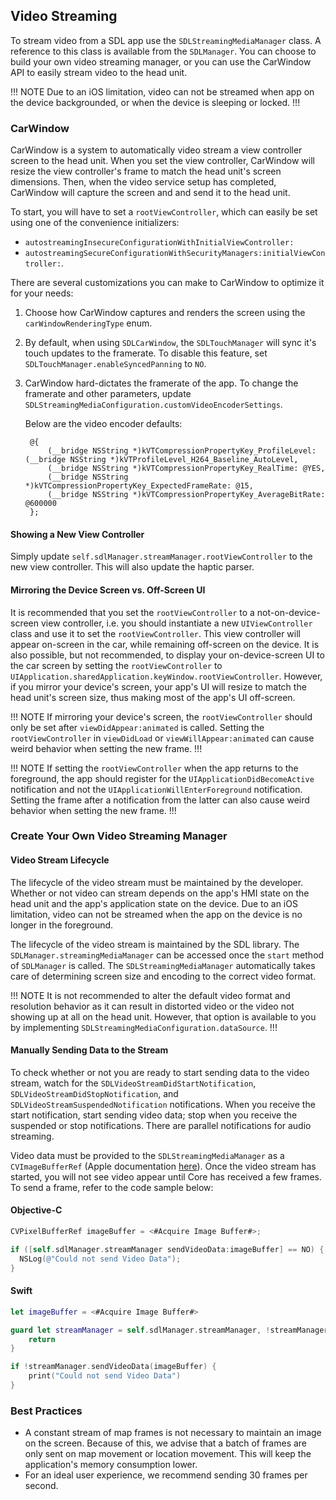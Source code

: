## Video Streaming
To stream video from a SDL app use the `SDLStreamingMediaManager` class. A reference to this class is available from the `SDLManager`. You can choose to build your own video streaming manager, or you can use the CarWindow API to easily stream video to the head unit. 

!!! NOTE
Due to an iOS limitation, video can not be streamed when app on the device backgrounded, or when the device is sleeping or locked.
!!!

### CarWindow
CarWindow is a system to automatically video stream a view controller screen to the head unit. When you set the view controller, CarWindow will resize the view controller's frame to match the head unit's screen dimensions. Then, when the video service setup has completed, CarWindow will capture the screen and and send it to the head unit.

To start, you will have to set a `rootViewController`, which can easily be set using one of the convenience initializers:
* `autostreamingInsecureConfigurationWithInitialViewController:`  
* `autostreamingSecureConfigurationWithSecurityManagers:initialViewController:`.

There are several customizations you can make to CarWindow to optimize it for your needs:
1. Choose how CarWindow captures and renders the screen using the `carWindowRenderingType` enum. 
1. By default, when using `SDLCarWindow`, the `SDLTouchManager` will sync it's touch updates to the framerate. To disable this feature, set `SDLTouchManager.enableSyncedPanning` to `NO`.
1. CarWindow hard-dictates the framerate of the app. To change the framerate and other parameters, update `SDLStreamingMediaConfiguration.customVideoEncoderSettings`.

    Below are the video encoder defaults:

        @{
            (__bridge NSString *)kVTCompressionPropertyKey_ProfileLevel: (__bridge NSString *)kVTProfileLevel_H264_Baseline_AutoLevel,
            (__bridge NSString *)kVTCompressionPropertyKey_RealTime: @YES,
            (__bridge NSString *)kVTCompressionPropertyKey_ExpectedFrameRate: @15,
            (__bridge NSString *)kVTCompressionPropertyKey_AverageBitRate: @600000
        };


#### Showing a New View Controller
Simply update `self.sdlManager.streamManager.rootViewController` to the new view controller. This will also update the haptic parser.

#### Mirroring the Device Screen vs. Off-Screen UI
It is recommended that you set the `rootViewController` to a not-on-device-screen view controller, i.e. you should instantiate a new `UIViewController` class and use it to set the `rootViewController`. This view controller will appear on-screen in the car, while remaining off-screen on the device. It is also possible, but not recommended, to display your on-device-screen UI to the car screen by setting the `rootViewController` to `UIApplication.sharedApplication.keyWindow.rootViewController`. However, if you mirror your device's screen, your app's UI will resize to match the head unit's screen size, thus making most of the app's UI off-screen.

!!! NOTE
If mirroring your device's screen, the `rootViewController` should only be set after `viewDidAppear:animated` is called. Setting the `rootViewController` in `viewDidLoad` or `viewWillAppear:animated` can cause weird behavior when setting the new frame.
!!!

!!! NOTE
If setting the `rootViewController` when the app returns to the foreground, the app should register for the `UIApplicationDidBecomeActive` notification and not the `UIApplicationWillEnterForeground` notification. Setting the frame after a notification from the latter can also cause weird behavior when setting the new frame.
!!!

### Create Your Own Video Streaming Manager
#### Video Stream Lifecycle
The lifecycle of the video stream must be maintained by the developer. Whether or not video can stream depends on the app's HMI state on the head unit and the app's application state on the device. Due to an iOS limitation, video can not be streamed when the app on the device is no longer in the foreground. 

The lifecycle of the video stream is maintained by the SDL library. The `SDLManager.streamingMediaManager` can be accessed once the `start` method of `SDLManager` is called. The `SDLStreamingMediaManager` automatically takes care of determining screen size and encoding to the correct video format.

!!! NOTE
It is not recommended to alter the default video format and resolution behavior as it can result in distorted video or the video not showing up at all on the head unit. However, that option is available to you by implementing `SDLStreamingMediaConfiguration.dataSource`.
!!!

#### Manually Sending Data to the Stream
To check whether or not you are ready to start sending data to the video stream, watch for the `SDLVideoStreamDidStartNotification`, `SDLVideoStreamDidStopNotification`, and `SDLVideoStreamSuspendedNotification` notifications. When you receive the start notification, start sending video data; stop when you receive the suspended or stop notifications. There are parallel notifications for audio streaming.

Video data must be provided to the `SDLStreamingMediaManager` as a `CVImageBufferRef` (Apple documentation [here](https://developer.apple.com/library/mac/documentation/QuartzCore/Reference/CVImageBufferRef/)). Once the video stream has started, you will not see video appear until Core has received a few frames. To send a frame, refer to the code sample below:

#### Objective-C
```objective-c
CVPixelBufferRef imageBuffer = <#Acquire Image Buffer#>;

if ([self.sdlManager.streamManager sendVideoData:imageBuffer] == NO) {
  NSLog(@"Could not send Video Data");
}
```

#### Swift
```swift
let imageBuffer = <#Acquire Image Buffer#>

guard let streamManager = self.sdlManager.streamManager, !streamManager.isVideoStreamingPaused else {
    return
}

if !streamManager.sendVideoData(imageBuffer) {
    print("Could not send Video Data")
}
```

### Best Practices
* A constant stream of map frames is not necessary to maintain an image on the screen. Because of this, we advise that a batch of frames are only sent on map movement or location movement. This will keep the application's memory consumption lower.
* For an ideal user experience, we recommend sending 30 frames per second.
